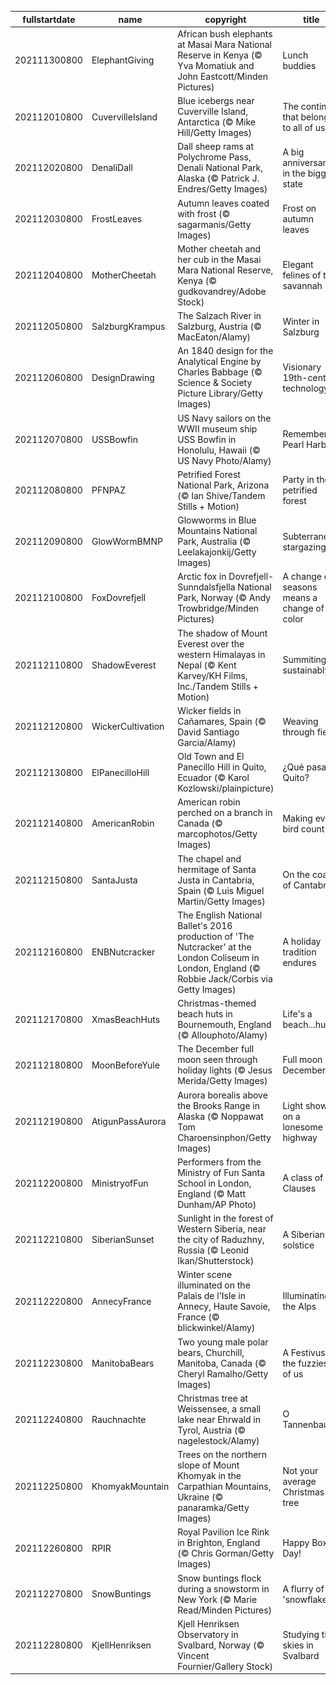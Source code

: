 |fullstartdate|name|copyright|title|image|
|--|--|--|--|--|
202111300800|ElephantGiving|African bush elephants at Masai Mara National Reserve in Kenya (© Yva Momatiuk and John Eastcott/Minden Pictures)|Lunch buddies|![](/en-US/2021/12/202111300800ElephantGiving.jpg)|
202112010800|CuvervilleIsland|Blue icebergs near Cuverville Island, Antarctica (© Mike Hill/Getty Images)|The continent that belongs to all of us|![](/en-US/2021/12/202112010800CuvervilleIsland.jpg)|
202112020800|DenaliDall|Dall sheep rams at Polychrome Pass, Denali National Park, Alaska (© Patrick J. Endres/Getty Images)|A big anniversary in the biggest state|![](/en-US/2021/12/202112020800DenaliDall.jpg)|
202112030800|FrostLeaves|Autumn leaves coated with frost (© sagarmanis/Getty Images)|Frost on autumn leaves|![](/en-US/2021/12/202112030800FrostLeaves.jpg)|
202112040800|MotherCheetah|Mother cheetah and her cub in the Masai Mara National Reserve, Kenya (© gudkovandrey/Adobe Stock)|Elegant felines of the savannah|![](/en-US/2021/12/202112040800MotherCheetah.jpg)|
202112050800|SalzburgKrampus|The Salzach River in Salzburg, Austria (© MacEaton/Alamy)|Winter in Salzburg|![](/en-US/2021/12/202112050800SalzburgKrampus.jpg)|
202112060800|DesignDrawing|An 1840 design for the Analytical Engine by Charles Babbage (© Science & Society Picture Library/Getty Images)|Visionary 19th-century technology|![](/en-US/2021/12/202112060800DesignDrawing.jpg)|
202112070800|USSBowfin|US Navy sailors on the WWII museum ship USS Bowfin in Honolulu, Hawaii (© US Navy Photo/Alamy)|Remembering Pearl Harbor|![](/en-US/2021/12/202112070800USSBowfin.jpg)|
202112080800|PFNPAZ|Petrified Forest National Park, Arizona (© Ian Shive/Tandem Stills + Motion)|Party in the petrified forest|![](/en-US/2021/12/202112080800PFNPAZ.jpg)|
202112090800|GlowWormBMNP|Glowworms in Blue Mountains National Park, Australia (© Leelakajonkij/Getty Images)|Subterranean stargazing|![](/en-US/2021/12/202112090800GlowWormBMNP.jpg)|
202112100800|FoxDovrefjell|Arctic fox in Dovrefjell-Sunndalsfjella National Park, Norway (© Andy Trowbridge/Minden Pictures)|A change of seasons means a change of color|![](/en-US/2021/12/202112100800FoxDovrefjell.jpg)|
202112110800|ShadowEverest|The shadow of Mount Everest over the western Himalayas in Nepal (© Kent Karvey/KH Films, Inc./Tandem Stills + Motion)|Summiting sustainably|![](/en-US/2021/12/202112110800ShadowEverest.jpg)|
202112120800|WickerCultivation|Wicker fields in Cañamares, Spain (© David Santiago Garcia/Alamy)|Weaving through fields|![](/en-US/2021/12/202112120800WickerCultivation.jpg)|
202112130800|ElPanecilloHill|Old Town and El Panecillo Hill in Quito, Ecuador (© Karol Kozlowski/plainpicture)|¿Qué pasa, Quito?|![](/en-US/2021/12/202112130800ElPanecilloHill.jpg)|
202112140800|AmericanRobin|American robin perched on a branch in Canada (© marcophotos/Getty Images)|Making every bird count|![](/en-US/2021/12/202112140800AmericanRobin.jpg)|
202112150800|SantaJusta|The chapel and hermitage of Santa Justa in Cantabria, Spain (© Luis Miguel Martin/Getty Images)|On the coast of Cantabria|![](/en-US/2021/12/202112150800SantaJusta.jpg)|
202112160800|ENBNutcracker|The English National Ballet's 2016 production of 'The Nutcracker' at the London Coliseum in London, England (© Robbie Jack/Corbis via Getty Images)|A holiday tradition endures|![](/en-US/2021/12/202112160800ENBNutcracker.jpg)|
202112170800|XmasBeachHuts|Christmas-themed beach huts in Bournemouth, England (© Allouphoto/Alamy)|Life's a beach...hut|![](/en-US/2021/12/202112170800XmasBeachHuts.jpg)|
202112180800|MoonBeforeYule|The December full moon seen through holiday lights (© Jesus Merida/Getty Images)|Full moon in December|![](/en-US/2021/12/202112180800MoonBeforeYule.jpg)|
202112190800|AtigunPassAurora|Aurora borealis above the Brooks Range in Alaska (© Noppawat Tom Charoensinphon/Getty Images)|Light show on a lonesome highway|![](/en-US/2021/12/202112190800AtigunPassAurora.jpg)|
202112200800|MinistryofFun|Performers from the Ministry of Fun Santa School in London, England (© Matt Dunham/AP Photo)|A class of Clauses|![](/en-US/2021/12/202112200800MinistryofFun.jpg)|
202112210800|SiberianSunset|Sunlight in the forest of Western Siberia, near the city of Raduzhny, Russia (© Leonid Ikan/Shutterstock)|A Siberian solstice|![](/en-US/2021/12/202112210800SiberianSunset.jpg)|
202112220800|AnnecyFrance|Winter scene illuminated on the Palais de l'Isle in Annecy, Haute Savoie, France (© blickwinkel/Alamy)|Illuminating the Alps|![](/en-US/2021/12/202112220800AnnecyFrance.jpg)|
202112230800|ManitobaBears|Two young male polar bears, Churchill, Manitoba, Canada (© Cheryl Ramalho/Getty Images)|A Festivus for the fuzziest of us|![](/en-US/2021/12/202112230800ManitobaBears.jpg)|
202112240800|Rauchnachte|Christmas tree at Weissensee, a small lake near Ehrwald in Tyrol, Austria (© nagelestock/Alamy)|O Tannenbaum|![](/en-US/2021/12/202112240800Rauchnachte.jpg)|
202112250800|KhomyakMountain|Trees on the northern slope of Mount Khomyak in the Carpathian Mountains, Ukraine (© panaramka/Getty Images)|Not your average Christmas tree|![](/en-US/2021/12/202112250800KhomyakMountain.jpg)|
202112260800|RPIR|Royal Pavilion Ice Rink in Brighton, England (© Chris Gorman/Getty Images)|Happy Boxing Day!|![](/en-US/2021/12/202112260800RPIR.jpg)|
202112270800|SnowBuntings|Snow buntings flock during a snowstorm in New York (© Marie Read/Minden Pictures)|A flurry of 'snowflakes'|![](/en-US/2021/12/202112270800SnowBuntings.jpg)|
202112280800|KjellHenriksen|Kjell Henriksen Observatory in Svalbard, Norway (© Vincent Fournier/Gallery Stock)|Studying the skies in Svalbard|![](/en-US/2021/12/202112280800KjellHenriksen.jpg)|
